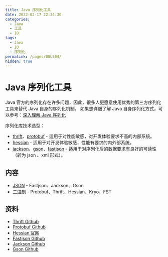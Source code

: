 ```yaml
---
title: Java 序列化工具
date: 2022-02-17 22:34:30
categories:
  - Java
  - 工具
  - IO
tags:
  - Java
  - IO
  - 序列化
permalink: /pages/08b504/
hidden: true
---
```


# Java 序列化工具

Java 官方的序列化存在许多问题，因此，很多人更愿意使用优秀的第三方序列化工具来替代 Java 自身的序列化机制。 如果想详细了解 Java 自身序列化方式，可以参考：[深入理解 Java 序列化](https://github.com/dunwu/javacore/blob/master/docs/io/java-serialization.md)

序列化库技术选型：

- [thrift](https://github.com/apache/thrift)、[protobuf](https://github.com/protocolbuffers/protobuf) - 适用于对性能敏感，对开发体验要求不高的内部系统。
- [hessian](http://hessian.caucho.com/doc/hessian-overview.xtp) - 适用于对开发体验敏感，性能有要求的内外部系统。
- [jackson](https://github.com/FasterXML/jackson)、[gson](https://github.com/google/gson)、[fastjson](https://github.com/alibaba/fastjson) - 适用于对序列化后的数据要求有良好的可读性（转为 json 、xml 形式）。

## 内容

- [JSON](01.JSON序列化.md) - Fastjson、Jackson、Gson
- [二进制](02.二进制序列化.md) - Protobuf、Thrift、Hessian、Kryo、FST

## 资料

- [Thrift Github](https://github.com/apache/thrift)
- [Protobuf Github](https://github.com/protocolbuffers/protobuf)
- [Hessian 官网](http://hessian.caucho.com/doc/hessian-overview.xtp)
- [Fastjson Github](https://github.com/alibaba/fastjson)
- [Jackson Github](https://github.com/FasterXML/jackson)
- [Gson Github](https://github.com/google/gson)
